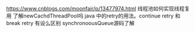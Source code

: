 https://www.cnblogs.com/moonfair/p/13477974.html
线程池如何实现线程复用
了解newCachdThreadPool吗
java 中的retry的用法。continue retry 和 break retry 有设么区别
synchronoousQueue源码了解